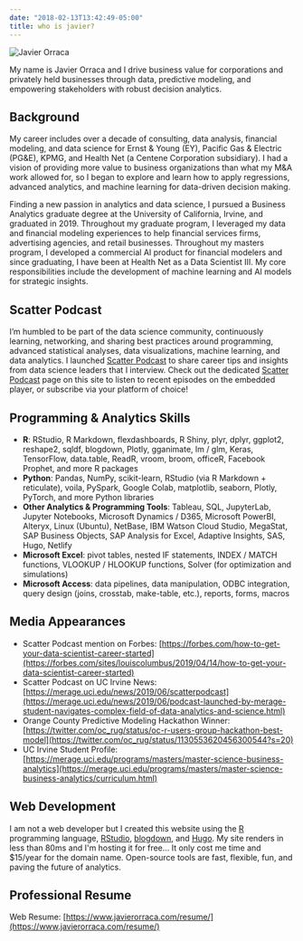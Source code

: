 ```yaml
---
date: "2018-02-13T13:42:49-05:00"
title: who is javier?
---
```


![Javier Orraca](/Javier.jpg)

My name is Javier Orraca and I drive business value for corporations and privately held businesses through data, predictive modeling, and empowering stakeholders with robust decision analytics.

## Background

My career includes over a decade of consulting, data analysis, financial modeling, and data science for Ernst & Young (EY), Pacific Gas & Electric (PG&E), KPMG, and Health Net (a Centene Corporation subsidiary). I had a vision of providing more value to business organizations than what my M&A work allowed for, so I began to explore and learn how to apply regressions, advanced analytics, and machine learning for data-driven decision making.

Finding a new passion in analytics and data science, I pursued a Business Analytics graduate degree at the University of California, Irvine, and graduated in 2019. Throughout my graduate program, I leveraged my data and financial modeling experiences to help financial services firms, advertising agencies, and retail businesses. Throughout my masters program, I developed a commercial AI product for financial modelers and since graduating, I have been at Health Net as a Data Scientist III. My core responsibilities include the development of machine learning and AI models for strategic insights.

## Scatter Podcast

I’m humbled to be part of the data science community, continuously learning, networking, and sharing best practices around programming, advanced statistical analyses, data visualizations, machine learning, and data analytics. I launched [Scatter Podcast](https://soundcloud.com/scatterpodcast) to share career tips and insights from data science leaders that I interview. Check out the dedicated [Scatter Podcast](https://www.javierorraca.com/scatterpodcast/) page on this site to listen to recent episodes on the embedded player, or subscribe via your platform of choice!

## Programming & Analytics Skills

* **R**: RStudio, R Markdown, flexdashboards, R Shiny, plyr, dplyr, ggplot2, reshape2, sqldf, blogdown, Plotly, gganimate, lm / glm, Keras, TensorFlow, data.table, ReadR, vroom, broom, officeR, Facebook Prophet, and more R packages
* **Python**: Pandas, NumPy, scikit-learn, RStudio (via R Markdown + reticulate), voila, PySpark, Google Colab, matplotlib, seaborn, Plotly, PyTorch, and more Python libraries
* **Other Analytics & Programming Tools**: Tableau, SQL, JupyterLab, Jupyter Notebooks, Microsoft Dynamics / D365, Microsoft PowerBI, Alteryx, Linux (Ubuntu), NetBase, IBM Watson Cloud Studio, MegaStat, SAP Business Objects, SAP Analysis for Excel, Adaptive Insights, SAS, Hugo, Netlify
* **Microsoft Excel**: pivot tables, nested IF statements, INDEX / MATCH functions, VLOOKUP / HLOOKUP functions, Solver (for optimization and simulations)
* **Microsoft Access**: data pipelines, data manipulation, ODBC integration, query design (joins, crosstab, make-table, etc.), reports, forms, macros

## Media Appearances

* Scatter Podcast mention on Forbes: [https://forbes.com/how-to-get-your-data-scientist-career-started](https://forbes.com/sites/louiscolumbus/2019/04/14/how-to-get-your-data-scientist-career-started)
* Scatter Podcast on UC Irvine News: [https://merage.uci.edu/news/2019/06/scatterpodcast](https://merage.uci.edu/news/2019/06/podcast-launched-by-merage-student-navigates-complex-field-of-data-analytics-and-science.html)
* Orange County Predictive Modeling Hackathon Winner: [https://twitter.com/oc_rug/status/oc-r-users-group-hackathon-best-model](https://twitter.com/oc_rug/status/1130553620456300544?s=20)
* UC Irvine Student Profile: [https://merage.uci.edu/programs/masters/master-science-business-analytics](https://merage.uci.edu/programs/masters/master-science-business-analytics/curriculum.html)

## Web Development

I am not a web developer but I created this website using the [R](https://www.r-project.org/) programming language, [RStudio](https://www.rstudio.com/), [blogdown](https://bookdown.org/yihui/blogdown/), and [Hugo](https://gohugo.io/). My site renders in less than 80ms and I'm hosting it for free... It only cost me time and $15/year for the domain name. Open-source tools are fast, flexible, fun, and paving the future of analytics.

## Professional Resume

Web Resume: [https://www.javierorraca.com/resume/](https://www.javierorraca.com/resume/)
